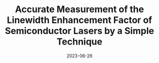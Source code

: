 ---
title: "Accurate Measurement of the Linewidth Enhancement Factor of Semiconductor Lasers by a Simple Technique"
collection: talks
type: "Talk"
venue: "CLEO/Europe-EQEC (online)"
link:  "https://doi.org/10.1109/CLEO/Europe-EQEC57999.2023.10231566"
date: 2023-06-26
location: "Munich, Germany"
citation: "B. Sinquin and M. Romanelli, “Accurate Measurement of the Linewidth Enhancement Factor of Semiconductor Lasers by a Simple Technique,” 2023 Conference on Lasers and Electro-Optics Europe &amp; European Quantum Electronics Conference (CLEO/Europe-EQEC). IEEE, Jun. 26, 2023."
---